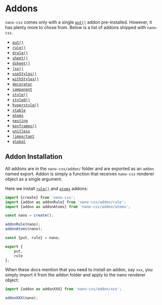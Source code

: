 # Addons

`nano-css` comes only with a single [`put()`](./put.md) addon pre-installed. However, it has
plenty more to chose from. Below is a list of addons shipped with `nano-css`.

- [`put()`](./put.md)
- [`rule()`](./rule.md)
- [`drule()`](./drule.md)
- [`sheet()`](./sheet.md)
- [`dsheet()`](./dsheet.md)
- [`jsx()`](./jsx.md)
- [`useStyles()`](./useStyles.md)
- [`withStyles()`](./withStyles.md)
- [`decorator`](./decorator.md)
- [`component`](./component.md)
- [`style()`](./style.md)
- [`styled()`](./styled.md)
- [`hyperstyle()`](./hyperstyle.md)
- [`stable`](./stable.md)
- [`atoms`](./atoms.md)
- [`nesting`](./nesting.md)
- [`keyframes()`](./keyframes.md)
- [`unitless`](./nesting.md)
- [`!important`](./important.md)
- [`global`](./global.md)


## Addon Installation

All addons are in the `nano-css/addon/` folder and are exported
as an `addon` named export. Addon is simply a function that receives `nano-css` renderer object
as a single argument.

Here we install [`rule()`](./rule.md) and [`atoms`](./atoms.md) addons:

```js
import {create} from 'nano-css';
import {addon as addonRule} from 'nano-css/addon/rule';
import {addon as addonAtoms} from 'nano-css/addon/atoms';

const nano = create();

addonRule(nano);
addonAtoms(nano);

const {put, rule} = nano;

export {
    put,
    rule
};
```

When these docs mention that you need to install an addon, say `xxx`, you simply import it
from the addon folder and apply to the nano renderer object:

```js
import {addon as addonXXX} from 'nano-css/addon/xxx';

addonXXX(nano);
```
